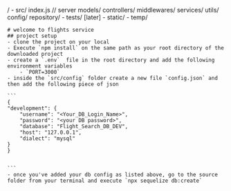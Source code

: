 /
    - src/
        index.js // server
        models/
        controllers/
        middlewares/
        services/
        utils/
        config/
        repository/
    - tests/ [later]
    - static/
    - temp/

    # welcome to flights service
    ## project setup
    - clone the project on your local
    - Execute `npm install` on the same path as your root directory of the downloaded project
    - create a `.env`  file in the root directory and add the following environment variables 
        - `PORT=3000`
    - inside the `src/config` folder create a new file `config.json` and then add the following piece of json

    ```
    {
    "development": {
        "username": "<Your_DB_Login_Name>",
        "password": "<your DB password>",
        "database": "Flight_Search_DB_DEV",
        "host": "127.0.0.1",
        "dialect": "mysql"
    }
    }


    ```
    - once you've added your db config as listed above, go to the source folder from your terminal and execute `npx sequelize db:create`
    
